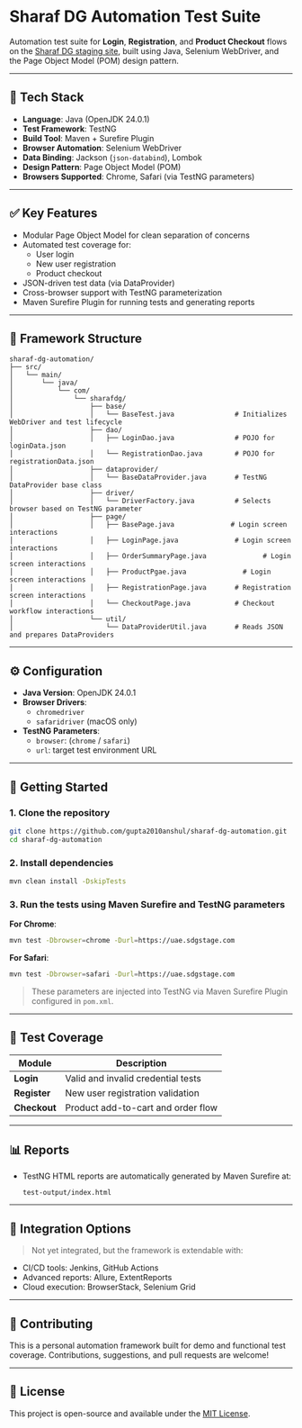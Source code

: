 # Sharaf DG Automation Test Suite

Automation test suite for **Login**, **Registration**, and **Product Checkout** flows on the [Sharaf DG staging site](https://uae.sdgstage.com/), built using Java, Selenium WebDriver, and the Page Object Model (POM) design pattern.

---

## 🧰 Tech Stack

- **Language**: Java (OpenJDK 24.0.1)
- **Test Framework**: TestNG
- **Build Tool**: Maven + Surefire Plugin
- **Browser Automation**: Selenium WebDriver
- **Data Binding**: Jackson (`json-databind`), Lombok
- **Design Pattern**: Page Object Model (POM)
- **Browsers Supported**: Chrome, Safari (via TestNG parameters)

---

## ✅ Key Features

- Modular Page Object Model for clean separation of concerns
- Automated test coverage for:
    - User login
    - New user registration
    - Product checkout
- JSON-driven test data (via DataProvider)
- Cross-browser support with TestNG parameterization
- Maven Surefire Plugin for running tests and generating reports

---

## 📁 Framework Structure

```
sharaf-dg-automation/
├── src/
│   └── main/
│       └── java/
│           └── com/
│               └── sharafdg/
│                   ├── base/
│                   │   └── BaseTest.java               # Initializes WebDriver and test lifecycle
│                   ├── dao/
│                   │   ├── LoginDao.java               # POJO for loginData.json
│                   │   └── RegistrationDao.java        # POJO for registrationData.json
│                   ├── dataprovider/
│                   │   └── BaseDataProvider.java       # TestNG DataProvider base class
│                   ├── driver/
│                   │   └── DriverFactory.java          # Selects browser based on TestNG parameter
│                   ├── page/
│                   │   ├── BasePage.java              # Login screen interactions
│                   │   ├── LoginPage.java              # Login screen interactions
│                   │   ├── OrderSummaryPage.java              # Login screen interactions
│                   │   ├── ProductPgae.java              # Login screen interactions
│                   │   ├── RegistrationPage.java       # Registration screen interactions
│                   │   └── CheckoutPage.java           # Checkout workflow interactions
│                   └── util/
│                       └── DataProviderUtil.java       # Reads JSON and prepares DataProviders
```

---

## ⚙️ Configuration

- **Java Version**: OpenJDK 24.0.1
- **Browser Drivers**:
    - `chromedriver`
    - `safaridriver` (macOS only)
- **TestNG Parameters**:
    - `browser`: (`chrome` / `safari`)
    - `url`: target test environment URL

---

## 🚀 Getting Started

### 1. Clone the repository
```bash
git clone https://github.com/gupta2010anshul/sharaf-dg-automation.git
cd sharaf-dg-automation
```

### 2. Install dependencies
```bash
mvn clean install -DskipTests
```

### 3. Run the tests using Maven Surefire and TestNG parameters

**For Chrome**:
```bash
mvn test -Dbrowser=chrome -Durl=https://uae.sdgstage.com
```

**For Safari**:
```bash
mvn test -Dbrowser=safari -Durl=https://uae.sdgstage.com
```

> These parameters are injected into TestNG via Maven Surefire Plugin configured in `pom.xml`.

---

## 🧪 Test Coverage

| Module       | Description                         |
|--------------|-------------------------------------|
| **Login**    | Valid and invalid credential tests  |
| **Register** | New user registration validation    |
| **Checkout** | Product add-to-cart and order flow  |

---

## 📊 Reports

- TestNG HTML reports are automatically generated by Maven Surefire at:
  ```
  test-output/index.html
  ```

---

## 🔗 Integration Options

> Not yet integrated, but the framework is extendable with:

- CI/CD tools: Jenkins, GitHub Actions
- Advanced reports: Allure, ExtentReports
- Cloud execution: BrowserStack, Selenium Grid

---

## 🤝 Contributing

This is a personal automation framework built for demo and functional test coverage. Contributions, suggestions, and pull requests are welcome!

---

## 📄 License

This project is open-source and available under the [MIT License](LICENSE).
